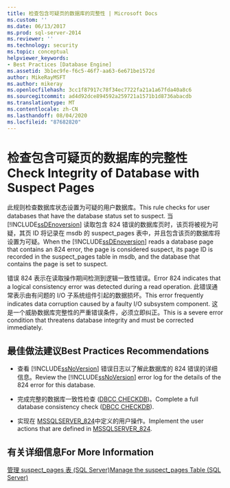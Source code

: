 ```yaml
---
title: 检查包含可疑页的数据库的完整性 | Microsoft Docs
ms.custom: ''
ms.date: 06/13/2017
ms.prod: sql-server-2014
ms.reviewer: ''
ms.technology: security
ms.topic: conceptual
helpviewer_keywords:
- Best Practices [Database Engine]
ms.assetid: 3b1ec9fe-f6c5-46f7-aa63-6e671be1572d
author: MikeRayMSFT
ms.author: mikeray
ms.openlocfilehash: 3cc1f87917c78f34ec7722fa21a1a67fda40a8c6
ms.sourcegitcommit: ad4d92dce894592a259721a1571b1d8736abacdb
ms.translationtype: MT
ms.contentlocale: zh-CN
ms.lasthandoff: 08/04/2020
ms.locfileid: "87682820"
---
```

# <a name="check-integrity-of-database-with-suspect-pages"></a><span data-ttu-id="6a57f-102">检查包含可疑页的数据库的完整性</span><span class="sxs-lookup"><span data-stu-id="6a57f-102">Check Integrity of Database with Suspect Pages</span></span>
  <span data-ttu-id="6a57f-103">此规则检查数据库状态设置为可疑的用户数据库。</span><span class="sxs-lookup"><span data-stu-id="6a57f-103">This rule checks for user databases that have the database status set to suspect.</span></span> <span data-ttu-id="6a57f-104">当 [!INCLUDE[ssDEnoversion](../../includes/ssdenoversion-md.md)] 读取包含 824 错误的数据库页时，该页将被视为可疑，其页 ID 将记录在 msdb 的 suspect_pages 表中，并且包含该页的数据库将设置为可疑。</span><span class="sxs-lookup"><span data-stu-id="6a57f-104">When the [!INCLUDE[ssDEnoversion](../../includes/ssdenoversion-md.md)] reads a database page that contains an 824 error, the page is considered suspect, its page ID is recorded in the suspect_pages table in msdb, and the database that contains the page is set to suspect.</span></span>  
  
 <span data-ttu-id="6a57f-105">错误 824 表示在读取操作期间检测到逻辑一致性错误。</span><span class="sxs-lookup"><span data-stu-id="6a57f-105">Error 824 indicates that a logical consistency error was detected during a read operation.</span></span> <span data-ttu-id="6a57f-106">此错误通常表示由有问题的 I/O 子系统组件引起的数据损坏。</span><span class="sxs-lookup"><span data-stu-id="6a57f-106">This error frequently indicates data corruption caused by a faulty I/O subsystem component.</span></span> <span data-ttu-id="6a57f-107">这是一个威胁数据库完整性的严重错误条件，必须立即纠正。</span><span class="sxs-lookup"><span data-stu-id="6a57f-107">This is a severe error condition that threatens database integrity and must be corrected immediately.</span></span>  
  
## <a name="best-practices-recommendations"></a><span data-ttu-id="6a57f-108">最佳做法建议</span><span class="sxs-lookup"><span data-stu-id="6a57f-108">Best Practices Recommendations</span></span>  
  
-   <span data-ttu-id="6a57f-109">查看 [!INCLUDE[ssNoVersion](../../includes/ssnoversion-md.md)] 错误日志以了解此数据库的 824 错误的详细信息。</span><span class="sxs-lookup"><span data-stu-id="6a57f-109">Review the [!INCLUDE[ssNoVersion](../../includes/ssnoversion-md.md)] error log for the details of the 824 error for this database.</span></span>  
  
-   <span data-ttu-id="6a57f-110">完成完整的数据库一致性检查 ([DBCC CHECKDB](/sql/t-sql/database-console-commands/dbcc-checkdb-transact-sql))。</span><span class="sxs-lookup"><span data-stu-id="6a57f-110">Complete a full database consistency check ([DBCC CHECKDB](/sql/t-sql/database-console-commands/dbcc-checkdb-transact-sql)).</span></span>  
  
-   <span data-ttu-id="6a57f-111">实现在 [MSSQLSERVER_824](https://go.microsoft.com/fwlink/?LinkId=81397)中定义的用户操作。</span><span class="sxs-lookup"><span data-stu-id="6a57f-111">Implement the user actions that are defined in [MSSQLSERVER_824](https://go.microsoft.com/fwlink/?LinkId=81397).</span></span>  
  
## <a name="for-more-information"></a><span data-ttu-id="6a57f-112">有关详细信息</span><span class="sxs-lookup"><span data-stu-id="6a57f-112">For More Information</span></span>  
 [<span data-ttu-id="6a57f-113">管理 suspect_pages 表 (SQL Server)</span><span class="sxs-lookup"><span data-stu-id="6a57f-113">Manage the suspect_pages Table &#40;SQL Server&#41;</span></span>](../backup-restore/manage-the-suspect-pages-table-sql-server.md)  
  
  

